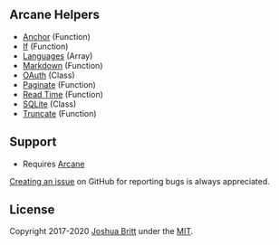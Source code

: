 ## Arcane Helpers

- [Anchor](https://github.com/MEDIA76/arcane-helpers/tree/master/anchor) (Function)
- [If](https://github.com/MEDIA76/arcane-helpers/tree/master/if) (Function)
- [Languages](https://github.com/MEDIA76/arcane-helpers/tree/master/languages) (Array)
- [Markdown](https://github.com/MEDIA76/arcane-helpers/tree/master/markdown) (Function)
- [OAuth](https://github.com/MEDIA76/arcane-helpers/tree/master/oauth) (Class)
- [Paginate](https://github.com/MEDIA76/arcane-helpers/tree/master/paginate) (Function)
- [Read Time](https://github.com/MEDIA76/arcane-helpers/tree/master/readtime) (Function)
- [SQLite](https://github.com/MEDIA76/arcane-helpers/tree/master/sqlite) (Class)
- [Truncate](https://github.com/MEDIA76/arcane-helpers/tree/master/truncate) (Function)

## Support

- Requires [Arcane](https://github.com/MEDIA76/arcane)

[Creating an issue](https://github.com/MEDIA76/arcane-helpers/issues) on GitHub for reporting bugs is always appreciated.

## License

Copyright 2017-2020 [Joshua Britt](https://github.com/capachow) under the [MIT](LICENSE.md).